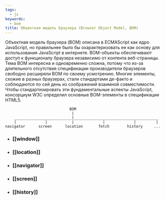 ```yaml
---
tags:
  - js
keywords:
  - bom
title: Объектная модель браузера (Browser Object Model, BOM)
---
```

Объектная модель браузера (BOM) описана в ECMAScript как ядро JavaScript, но правильнее было бы охарактеризовать ее как основу для использования JavaScript в интернете. BOM-объекты обеспечивают доступ к функционалу браузера независимо от контента веб-страницы. Тема BOM интересна и одновременно сложна, потому что из-за длительного отсутствия спецификации производители браузеров свободно расширяли BOM по своему усмотрению. Многие элементы, схожие в разных браузерах, стали стандартами де-факто и соблюдаются по сей день из соображений взаимной совместимости. Чтобы стандартизировать эти фундаментальные аспекты JavaScript, консорциум W3C определил основные BOM-элементы в спецификации HTML5.

```
                             BOM
                              |
    __________________________|______________________________________
    |             |           |             |             |         |
navigator      screen      location       fetch        history     ...

```

- ### [[window]]
- ### [[location]]
- ### [[navigator]]
- ### [[screen]]
- ### [[history]]
